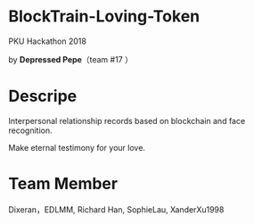 # BlockTrain-Loving-Token
PKU Hackathon 2018

by **Depressed Pepe**（team #17 ）

# Descripe
Interpersonal relationship records based on blockchain and face recognition.

Make eternal testimony for your love.

# Team Member
Dixeran，EDLMM, Richard Han, SophieLau, XanderXu1998
